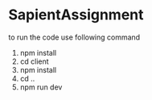 # SapientAssignment
to run the code use following command
1. npm install
2. cd client 
3. npm install
4. cd ..
5. npm run dev
